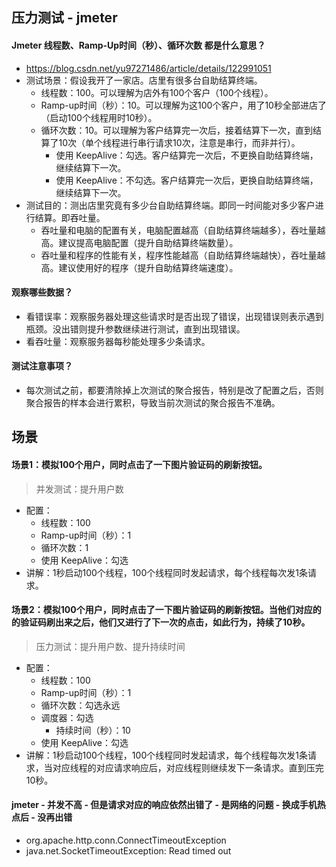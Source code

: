 ## 压力测试 - jmeter

#### Jmeter 线程数、Ramp-Up时间（秒）、循环次数 都是什么意思？
* https://blog.csdn.net/yu97271486/article/details/122991051
* 测试场景：假设我开了一家店。店里有很多台自助结算终端。
  - 线程数：100。可以理解为店外有100个客户（100个线程）。
  - Ramp-up时间（秒）：10。可以理解为这100个客户，用了10秒全部进店了（启动100个线程用时10秒）。
  - 循环次数：10。可以理解为客户结算完一次后，接着结算下一次，直到结算了10次（单个线程进行串行请求10次，注意是串行，而非并行）。
    - 使用 KeepAlive：勾选。客户结算完一次后，不更换自助结算终端，继续结算下一次。
    - 使用 KeepAlive：不勾选。客户结算完一次后，更换自助结算终端，继续结算下一次。
* 测试目的：测出店里究竟有多少台自助结算终端。即同一时间能对多少客户进行结算。即吞吐量。
  - 吞吐量和电脑的配置有关，电脑配置越高（自助结算终端越多），吞吐量越高。建议提高电脑配置（提升自助结算终端数量）。
  - 吞吐量和程序的性能有关，程序性能越高（自助结算终端越快），吞吐量越高。建议使用好的程序（提升自助结算终端速度）。
#### 观察哪些数据？
* 看错误率：观察服务器处理这些请求时是否出现了错误，出现错误则表示遇到瓶颈。没出错则提升参数继续进行测试，直到出现错误。
* 看吞吐量：观察服务器每秒能处理多少条请求。
#### 测试注意事项？
* 每次测试之前，都要清除掉上次测试的聚合报告，特别是改了配置之后，否则聚合报告的样本会进行累积，导致当前次测试的聚合报告不准确。

## 场景
#### 场景1：模拟100个用户，同时点击了一下图片验证码的刷新按钮。
> 并发测试：提升用户数
* 配置：
  - 线程数：100
  - Ramp-up时间（秒）：1
  - 循环次数：1
  - 使用 KeepAlive：勾选
* 讲解：1秒启动100个线程，100个线程同时发起请求，每个线程每次发1条请求。

#### 场景2：模拟100个用户，同时点击了一下图片验证码的刷新按钮。当他们对应的的验证码刷出来之后，他们又进行了下一次的点击，如此行为，持续了10秒。
> 压力测试：提升用户数、提升持续时间
* 配置：
  - 线程数：100
  - Ramp-up时间（秒）：1
  - 循环次数：勾选永远
  - 调度器：勾选
    - 持续时间（秒）：10
  - 使用 KeepAlive：勾选
* 讲解：1秒启动100个线程，100个线程同时发起请求，每个线程每次发1条请求，当对应线程的对应请求响应后，对应线程则继续发下一条请求。直到压完10秒。

#### jmeter - 并发不高 - 但是请求对应的响应依然出错了 - 是网络的问题 - 换成手机热点后 - 没再出错
* org.apache.http.conn.ConnectTimeoutException
* java.net.SocketTimeoutException: Read timed out
